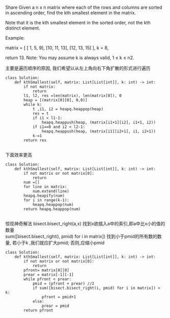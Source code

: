 Share
Given a n x n matrix where each of the rows and columns are sorted in ascending order, find the kth smallest element in the matrix.

Note that it is the kth smallest element in the sorted order, not the kth distinct element.

Example:

matrix = [
   [ 1,  5,  9],
   [10, 11, 13],
   [12, 13, 15]
],
k = 8,

return 13.
Note:
You may assume k is always valid, 1 ≤ k ≤ n2.


主要是遍历顺序的原因, 我们希望以从左上角向右下角扩散的形式进行遍历
```
class Solution:
    def kthSmallest(self, matrix: List[List[int]], k: int) -> int:
        if not matrix:
            return 
        l1, l2, res =len(matrix), len(matrix[0]), 0
        heap = [(matrix[0][0], 0,0)]
        while k:
            t ,i1, i2 = heapq.heappop(heap)
            res = t
            if i1 < l1-1:
                heapq.heappush(heap, (matrix[i1+1][i2], i1+1, i2))
            if i1==0 and i2 < l2-1:
                heapq.heappush(heap, (matrix[i1][i2+1], i1, i2+1))
            k-=1
        return res
            
```
下面效率更高
```
class Solution:
    def kthSmallest(self, matrix: List[List[int]], k: int) -> int:
        if not matrix or not matrix[0]:
            return 
        num =[]
        for line in matrix:
            num.extend(line)
        heapq.heapify(num)
        for i in range(k-1):
            heapq.heappop(num)
        return heapq.heappop(num)
        
```


惊现神奇解法
bisect.bisect_right(a,x) 找到x欲插入a中的索引,即a中比x小的值的数量  
sum([bisect.bisect_right(i, pmid) for i in matrix]) 找到小于pmid的所有数的数量, 若小于k ,我们就应扩大pmid; 否则,应缩小pmid

```
class Solution:
    def kthSmallest(self, matrix: List[List[int]], k: int) -> int:
        if not matrix or not matrix[0]:
            return
        pfront= matrix[0][0]
        prear = matrix[-1][-1]
        while pfront < prear:
            pmid = (pfront + prear) //2
            if sum([bisect.bisect_right(i, pmid) for i in matrix]) < k:
                pfront = pmid+1
            else:
                prear = pmid
        return pfront
        
```

